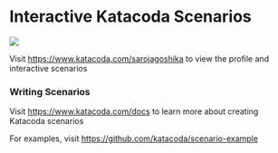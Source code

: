 # Interactive Katacoda Scenarios

[![](http://shields.katacoda.com/katacoda/sarojagoshika/count.svg)](https://www.katacoda.com/sarojagoshika "Get your profile on Katacoda.com")

Visit https://www.katacoda.com/sarojagoshika to view the profile and interactive scenarios

### Writing Scenarios
Visit https://www.katacoda.com/docs to learn more about creating Katacoda scenarios

For examples, visit https://github.com/katacoda/scenario-example
